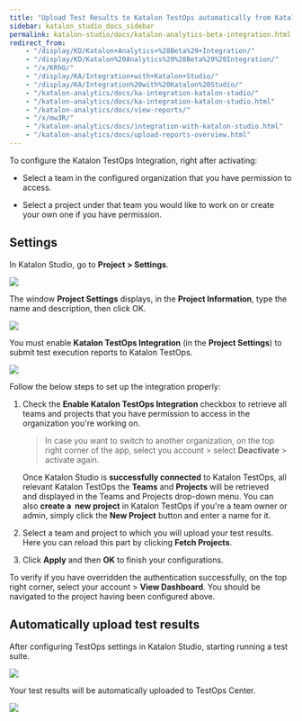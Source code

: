 ```yaml
---
title: "Upload Test Results to Katalon TestOps automatically from Katalon Studio" 
sidebar: katalon_studio_docs_sidebar
permalink: katalon-studio/docs/katalon-analytics-beta-integration.html
redirect_from:
    - "/display/KD/Katalon+Analytics+%28Beta%29+Integration/"
    - "/display/KD/Katalon%20Analytics%20%28Beta%29%20Integration/"
    - "/x/KRhO/"
    - "/display/KA/Integration+with+Katalon+Studio/"
    - "/display/KA/Integration%20with%20Katalon%20Studio/"
    - "/katalon-analytics/docs/ka-integration-katalon-studio/"
    - "/katalon-analytics/docs/ka-integration-katalon-studio.html"
    - "/katalon-analytics/docs/view-reports/"
    - "/x/mw3R/"
    - "/katalon-analytics/docs/integration-with-katalon-studio.html"
    - "/katalon-analytics/docs/upload-reports-overview.html"
---
```


To configure the Katalon TestOps Integration, right after activating:

* Select a team in the configured organization that you have permission to access.

* Select a project under that team you would like to work on or create your own one if you have permission.

## Settings

In Katalon Studio, go to **Project > Settings**.

![](https://github.com/katalon-studio/docs-images/raw/master/katalon-analytics/docs/integration-ks/ks_project_setting.png)

The window **Project Settings** displays, in the **Project Information**, type the name and description, then click OK.

![](https://github.com/katalon-studio/docs-images/raw/master/katalon-analytics/docs/integration-ks/ks_pro_set_window.png)

You must enable **Katalon TestOps Integration** (in the **Project Settings**) to submit test execution reports to Katalon TestOps. 

![](https://github.com/katalon-studio/docs-images/raw/master/katalon-analytics/docs/integration-ks/ks_enable_katalon_testops.png)

Follow the below steps to set up the integration properly:

1. Check the **Enable Katalon TestOps Integration** checkbox to retrieve all teams and projects that you have permission to access in the organization you're working on.

   > In case you want to switch to another organization, on the top right corner of the app, select you account > select **Deactivate** > activate again.

   Once Katalon Studio is **successfully connected** to Katalon TestOps, all relevant Katalon TestOps the **Teams** and **Projects** will be retrieved and displayed in the Teams and Projects drop-down menu. You can also **create a  new project** in Katalon TestOps if you're a team owner or admin, simply click the **New Project** button and enter a name for it.

2. Select a team and project to which you will upload your test results. Here you can reload this part by clicking **Fetch Projects**.

3. Click **Apply** and then **OK** to finish your configurations.

To verify if you have overridden the authentication successfully, on the top right corner, select your account > **View Dashboard**. You should be navigated to the project having been configured above.

## Automatically upload test results

After configuring TestOps settings in Katalon Studio, starting running a test suite.

![](https://github.com/katalon-studio/docs-images/raw/master/katalon-analytics/docs/integration-ks/run-test-ks.png)

Your test results will be automatically uploaded to TestOps Center.

![](https://github.com/katalon-studio/docs-images/raw/master/katalon-analytics/docs/integration-ks/upload-to.png)

